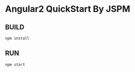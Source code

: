 Angular2 QuickStart By JSPM
===========================

BUILD
-----
```
npm install
```

RUN
---
```
npm start
```

